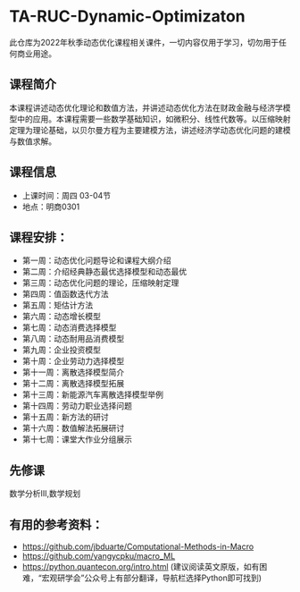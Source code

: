 # TA-RUC-Dynamic-Optimizaton
此仓库为2022年秋季动态优化课程相关课件，一切内容仅用于学习，切勿用于任何商业用途。
## 课程简介
本课程讲述动态优化理论和数值方法，并讲述动态优化方法在财政金融与经济学模型中的应用。本课程需要一些数学基础知识，如微积分、线性代数等。以压缩映射定理为理论基础，以贝尔曼方程为主要建模方法，讲述经济学动态优化问题的建模与数值求解。
## 课程信息
- 上课时间：周四 03-04节 
- 地点：明商0301
## 课程安排：
- 第一周：动态优化问题导论和课程大纲介绍
- 第二周：介绍经典静态最优选择模型和动态最优
- 第三周：动态优化问题的理论，压缩映射定理
- 第四周：值函数迭代方法
- 第五周：矩估计方法
- 第六周：动态增长模型
- 第七周：动态消费选择模型
- 第八周：动态耐用品消费模型
- 第九周：企业投资模型
- 第十周：企业劳动力选择模型
- 第十一周：离散选择模型简介
- 第十二周：离散选择模型拓展
- 第十三周：新能源汽车离散选择模型举例
- 第十四周：劳动力职业选择问题
- 第十五周：新方法的研讨
- 第十六周：数值解法拓展研讨
- 第十七周：课堂大作业分组展示
## 先修课
数学分析Ⅲ,数学规划
## 有用的参考资料：
- https://github.com/jbduarte/Computational-Methods-in-Macro
- https://github.com/yangycpku/macro_ML
- https://python.quantecon.org/intro.html (建议阅读英文原版，如有困难，“宏观研学会”公众号上有部分翻译，导航栏选择Python即可找到)

